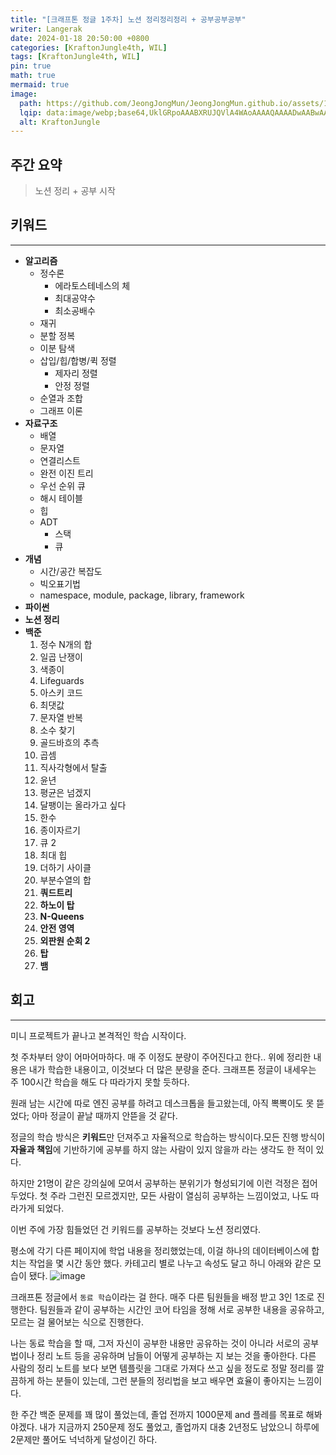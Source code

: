 ```yaml
---
title: "[크래프톤 정글 1주차] 노션 정리정리정리 + 공부공부공부"
writer: Langerak
date: 2024-01-18 20:50:00 +0800
categories: [KraftonJungle4th, WIL]
tags: [KraftonJungle4th, WIL]
pin: true
math: true
mermaid: true
image:
  path: https://github.com/JeongJongMun/JeongJongMun.github.io/assets/101979073/88b64f28-322b-4476-a127-61261bc78bf1
  lqip: data:image/webp;base64,UklGRpoAAABXRUJQVlA4WAoAAAAQAAAADwAABwAAQUxQSDIAAAARL0AmbZurmr57yyIiqE8oiG0bejIYEQTgqiDA9vqnsUSI6H+oAERp2HZ65qP/VIAWAFZQOCBCAAAA8AEAnQEqEAAIAAVAfCWkAALp8sF8rgRgAP7o9FDvMCkMde9PK7euH5M1m6VWoDXf2FkP3BqV0ZYbO6NA/VFIAAAA
  alt: KraftonJungle
---
```


## 주간 요약

> 노션 정리 + 공부 시작

## 키워드

---

- **알고리즘**
  - 정수론
    - 에라토스테네스의 체
    - 최대공약수
    - 최소공배수
  - 재귀
  - 분할 정복
  - 이분 탐색
  - 삽입/힙/합병/퀵 정렬
    - 제자리 정렬
    - 안정 정렬
  - 순열과 조합
  - 그래프 이론
- **자료구조**
  - 배열
  - 문자열
  - 연결리스트
  - 완전 이진 트리
  - 우선 순위 큐
  - 해시 테이블
  - 힙
  - ADT
    - 스택
    - 큐
- **개념**
  - 시간/공간 복잡도
  - 빅오표기법
  - namespace, module, package, library, framework
- **파이썬**
- **노션 정리**
- **백준**
  1. 정수 N개의 합
  2. 일곱 난쟁이
  3. 색종이
  4. Lifeguards
  5. 아스키 코드
  6. 최댓값
  7. 문자열 반복
  8. 소수 찾기
  9. 골드바흐의 추측
  10. 곱셈
  11. 직사각형에서 탈출
  12. 윤년
  13. 평균은 넘겠지
  14. 달팽이는 올라가고 싶다
  15. 한수
  16. 종이자르기
  17. 큐 2
  18. 최대 힙
  19. 더하기 사이클
  20. 부분수열의 합
  21. **쿼드트리**
  22. **하노이 탑**
  23. **N-Queens**
  24. **안전 영역**
  25. **외판원 순회 2**
  26. **탑**
  27. **뱀**

## 회고

---

미니 프로젝트가 끝나고 본격적인 학습 시작이다.

첫 주차부터 양이 어마어마하다. 매 주 이정도 분량이 주어진다고 한다.. 위에 정리한 내용은 내가 학습한 내용이고, 이것보다 더 많은 분량을 준다. 크래프톤 정글이 내세우는 주 100시간 학습을 해도 다 따라가지 못할 듯하다.

원래 남는 시간에 따로 엔진 공부를 하려고 데스크톱을 들고왔는데, 아직 뽁뽁이도 못 뜯었다; 아마 정글이 끝날 때까지 안뜯을 것 같다.

정글의 학습 방식은 **키워드**만 던져주고 자율적으로 학습하는 방식이다.모든 진행 방식이 **자율과 책임**에 기반하기에 공부를 하지 않는 사람이 있지 않을까 라는 생각도 한 적이 있다.

하지만 21명이 같은 강의실에 모여서 공부하는 분위기가 형성되기에 이런 걱정은 접어두었다. 첫 주라 그런진 모르겠지만, 모든 사람이 열심히 공부하는 느낌이었고, 나도 따라가게 되었다.

이번 주에 가장 힘들었던 건 키워드를 공부하는 것보다 노션 정리였다.

평소에 각기 다른 페이지에 학업 내용을 정리했었는데, 이걸 하나의 데이터베이스에 합치는 작업을 몇 시간 동안 했다. 카테고리 별로 나누고 속성도 달고 하니 아래와 같은 모습이 됐다.
![image](https://github.com/JeongJongMun/JeongJongMun.github.io/assets/101979073/852f9d01-e9b8-4b7c-af8e-78ee14ec66a0)

크래프톤 정글에서 `동료 학습`이라는 걸 한다. 매주 다른 팀원들을 배정 받고 3인 1조로 진행한다. 팀원들과 같이 공부하는 시간인 코어 타임을 정해 서로 공부한 내용을 공유하고, 모르는 걸 물어보는 식으로 진행한다.

나는 동료 학습을 할 때, 그저 자신이 공부한 내용만 공유하는 것이 아니라 서로의 공부법이나 정리 노트 등을 공유하며 남들이 어떻게 공부하는 지 보는 것을 좋아한다. 다른 사람의 정리 노트를 보다 보면 템플릿을 그대로 가져다 쓰고 싶을 정도로 정말 정리를 깔끔하게 하는 분들이 있는데, 그런 분들의 정리법을 보고 배우면 효율이 좋아지는 느낌이다.

한 주간 백준 문제를 꽤 많이 풀었는데, 졸업 전까지 1000문제 and 플레를 목표로 해봐야겠다. 내가 지금까지 250문제 정도 풀었고, 졸업까지 대충 2년정도 남았으니 하루에 2문제만 풀어도 넉넉하게 달성이긴 하다.
